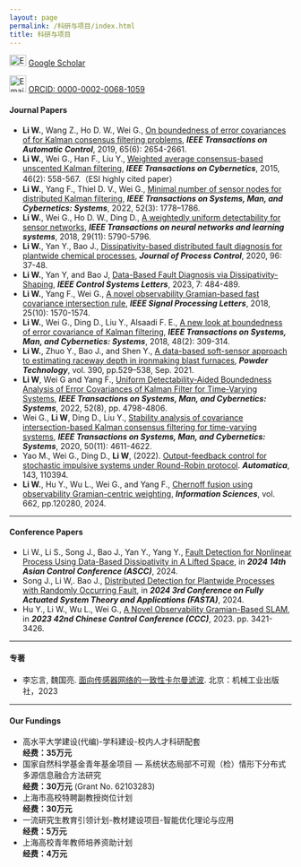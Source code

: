 ```yaml
---
layout: page
permalink: /科研与项目/index.html
title: 科研与项目
---
```


<img src="https://usst-lilab.github.io/images/logo/google-scholar.png" alt="Email Icon" style="width: 30px; height: 20px;">  [Google Scholar](https://scholar.google.com/citations?user=UemwIpIAAAAJ)<br>

<img src="https://usst-lilab.github.io/images/logo/orcid.png" alt="Email Icon" style="width: 30px; height: 30px;">  [ORCID: 0000-0002-0068-1059](https://orcid.org/0000-0002-0068-1059)

#### Journal Papers

- **Li W.**, Wang Z., Ho D. W., Wei G., [On boundedness of error covariances of for Kalman consensus filtering problems](https://ieeexplore.ieee.org/abstract/document/8845692/), ***IEEE Transactions on Automatic Control***, 2019, 65(6): 2654-2661.
- **Li W.**, Wei G., Han F., Liu Y., [Weighted average consensus-based unscented Kalman filtering](https://ieeexplore.ieee.org/abstract/document/7152915/), ***IEEE Transactions on Cybernetics***, 2015, 46(2): 558-567.（ESI highly cited paper）
- **Li W.**, Yang F., Thiel D. V., Wei G., [Minimal number of sensor nodes for distributed Kalman filtering](https://ieeexplore.ieee.org/abstract/document/9279231/), ***IEEE Transactions on Systems, Man, and Cybernetics: Systems***, 2022, 52(3): 1778–1786.
- **Li W.**, Wei G., Ho D. W., Ding D., [A weightedly uniform detectability for sensor networks](https://ieeexplore.ieee.org/abstract/document/8336505), ***IEEE Transactions on neural networks and learning systems***, 2018, 29(11): 5790-5796.
- **Li W.**, Yan Y., Bao J., [Dissipativity-based distributed fault diagnosis for plantwide chemical processes](https://www.sciencedirect.com/science/article/abs/pii/S0959152420303085), ***Journal of Process Control***, 2020, 96: 37-48.
- **Li W.**, Yan Y, and Bao J, [Data-Based Fault Diagnosis via Dissipativity-Shaping](https://ieeexplore.ieee.org/abstract/document/9840911), ***IEEE Control Systems Letters***, 2023, 7: 484-489.
- **Li W.**, Yang F., Wei G., [A novel observability Gramian-based fast covariance intersection rule](https://ieeexplore.ieee.org/abstract/document/8449981), ***IEEE Signal Processing Letters***, 2018, 25(10): 1570-1574.
- **Li W.**, Wei G., Ding D., Liu Y., Alsaadi F. E., [A new look at boundedness of error covariance of Kalman filtering](https://ieeexplore.ieee.org/abstract/document/7552571), ***IEEE Transactions on Systems, Man, and Cybernetics: Systems***, 2018, 48(2): 309-314.
- **Li W.**, Zhuo Y., Bao J., and Shen Y., [A data-based soft-sensor approach to estimating raceway depth in ironmaking blast furnaces](https://www.sciencedirect.com/science/article/abs/pii/S0032591021004812), ***Powder Technology***, vol. 390, pp.529–538, Sep. 2021.
- **Li W**, Wei G and Yang F., [Uniform Detectability-Aided Boundedness Analysis of Error Covariances of Kalman Filter for Time-Varying Systems](https://ieeexplore.ieee.org/abstract/document/9526912), ***IEEE Transactions on Systems, Man, and Cybernetics: Systems***, 2022, 52(8), pp. 4798-4806. 
- Wei G., **Li W**, Ding D., Liu Y., [Stability analysis of covariance intersection-based Kalman consensus filtering for time-varying systems](https://ieeexplore.ieee.org/abstract/document/8423433), ***IEEE Transactions on Systems, Man, and Cybernetics: Systems***, 2020, 50(11): 4611-4622. 
- Yao M., Wei G., Ding D., **Li W**, (2022). [Output-feedback control for stochastic impulsive systems under Round-Robin protocol](https://www.sciencedirect.com/science/article/abs/pii/S0005109822002461). ***Automatica***, 143, 110394.
- **Li W.**, Hu Y., Wu L., Wei G., and Yang F., [Chernoff fusion using observability Gramian-centric weighting](https://www.sciencedirect.com/science/article/pii/S0020025524001932), ***Information Sciences***, vol. 662, pp.120280, 2024.

---

#### Conference Papers

- Li W., Li S., Song J., Bao J., Yan Y., Yang Y., [Fault Detection for Nonlinear Process Using Data-Based Dissipativity in A Lifted Space](), in ***2024 14th Asian Control Conference (ASCC)***, 2024.
- Song J., Li W,. Bao J., [Distributed Detection for Plantwide Processes with Randomly Occurring Fault](), in ***2024 3rd Conference on Fully Actuated System Theory and Applications (FASTA)***, 2024.
- Hu Y., Li W., Wu L., Wei G., [A Novel Observability Gramian-Based SLAM](https://ieeexplore.ieee.org/abstract/document/10239782/), in ***2023 42nd Chinese Control Conference (CCC)***, 2023. pp. 3421-3426.

---

#### 专著

- 李忘言, 魏国亮. [面向传感器网络的一致性卡尔曼滤波](https://item.jd.com/10085841806590.html). 北京：机械工业出版社，2023

---

#### Our Fundings

- 高水平大学建设(代编)-学科建设-校内人才科研配套<br>**经费：35万元**
- 国家自然科学基金青年基金项目 — 系统状态局部不可观（检）情形下分布式多源信息融合方法研究<br>**经费：30万元** (Grant No. 62103283)
- 上海市高校特聘副教授岗位计划<br>**经费：30万元**
- 一流研究生教育引领计划-教材建设项目-智能优化理论与应用<br>**经费：5万元**
- 上海高校青年教师培养资助计划<br>**经费：4万元**
